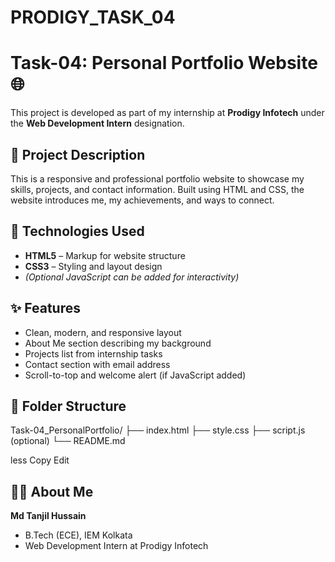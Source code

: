 # PRODIGY_TASK_04

# Task-04: Personal Portfolio Website 🌐

This project is developed as part of my internship at **Prodigy Infotech** under the **Web Development Intern** designation.

## 📌 Project Description

This is a responsive and professional portfolio website to showcase my skills, projects, and contact information. Built using HTML and CSS, the website introduces me, my achievements, and ways to connect.

## 🧰 Technologies Used

- **HTML5** – Markup for website structure  
- **CSS3** – Styling and layout design  
- *(Optional JavaScript can be added for interactivity)*

## ✨ Features

- Clean, modern, and responsive layout  
- About Me section describing my background  
- Projects list from internship tasks  
- Contact section with email address  
- Scroll-to-top and welcome alert (if JavaScript added)

## 📁 Folder Structure

Task-04_PersonalPortfolio/
├── index.html
├── style.css
├── script.js (optional)
└── README.md

less
Copy
Edit

## 🙋‍♂️ About Me

**Md Tanjil Hussain**  
- B.Tech (ECE), IEM Kolkata  
- Web Development Intern at Prodigy Infotech  
